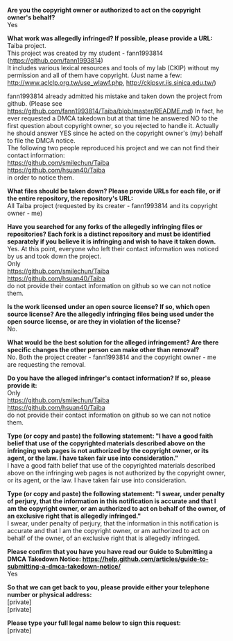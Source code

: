 **Are you the copyright owner or authorized to act on the copyright owner's behalf?**  
Yes

**What work was allegedly infringed? If possible, please provide a URL:**  
Taiba project.  
This project was created by my student - fann1993814 (https://github.com/fann1993814)  
It includes various lexical resources and tools of my lab (CKIP) without my permission and all of them have copyright. (Just name a few: http://www.aclclp.org.tw/use_wlawf.php, http://ckipsvr.iis.sinica.edu.tw/)  

fann1993814 already admitted his mistake and taken down the project from github. (Please see https://github.com/fann1993814/Taiba/blob/master/README.md) In fact, he ever requested a DMCA takedown but at that time he answered NO to the first question about copyright owner, so you rejected to handle it. Actually he should answer YES since he acted on the copyright owner's (my) behalf to file the DMCA notice.  
The following two people reproduced his project and we can not find their contact information:   
https://github.com/smilechun/Taiba  
https://github.com/hsuan40/Taiba  
in order to notice them.  

**What files should be taken down? Please provide URLs for each file, or if the entire repository, the repository's URL:**  
All Taiba project (requested by its creater - fann1993814 and its copyright owner - me)

**Have you searched for any forks of the allegedly infringing files or repositories? Each fork is a distinct repository and must be identified separately if you believe it is infringing and wish to have it taken down.**  
Yes. At this point, everyone who left their contact information was noticed by us and took down the project.  
Only  
https://github.com/smilechun/Taiba  
https://github.com/hsuan40/Taiba  
do not provide their contact information on github so we can not notice them.  

**Is the work licensed under an open source license? If so, which open source license? Are the allegedly infringing files being used under the open source license, or are they in violation of the license?**  
No.  

**What would be the best solution for the alleged infringement? Are there specific changes the other person can make other than removal?**  
No. Both the project creater - fann1993814 and the copyright owner - me are requesting the removal.  

**Do you have the alleged infringer's contact information? If so, please provide it:**  
Only  
https://github.com/smilechun/Taiba  
https://github.com/hsuan40/Taiba  
do not provide their contact information on github so we can not notice them.  

**Type (or copy and paste) the following statement: "I have a good faith belief that use of the copyrighted materials described above on the infringing web pages is not authorized by the copyright owner, or its agent, or the law. I have taken fair use into consideration."**  
I have a good faith belief that use of the copyrighted materials described above on the infringing web pages is not authorized by the copyright owner, or its agent, or the law. I have taken fair use into consideration.

**Type (or copy and paste) the following statement: "I swear, under penalty of perjury, that the information in this notification is accurate and that I am the copyright owner, or am authorized to act on behalf of the owner, of an exclusive right that is allegedly infringed."**  
I swear, under penalty of perjury, that the information in this notification is accurate and that I am the copyright owner, or am authorized to act on behalf of the owner, of an exclusive right that is allegedly infringed.

**Please confirm that you have you have read our Guide to Submitting a DMCA Takedown Notice: https://help.github.com/articles/guide-to-submitting-a-dmca-takedown-notice/**  
Yes

**So that we can get back to you, please provide either your telephone number or physical address:**  
[private]  
[private]  

**Please type your full legal name below to sign this request:**  
[private]  

